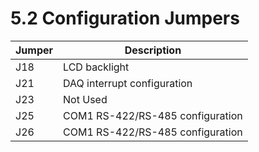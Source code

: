 # 5.2 Configuration Jumpers

| Jumper  | Description                      |
| ------- | -------------------------------- |
| J18     |  LCD backlight                   |
| J21     | DAQ interrupt configuration      |
| J23     | Not Used                         |
| J25     | COM1 RS-422/RS-485 configuration |
| J26     | COM1 RS-422/RS-485 configuration |
